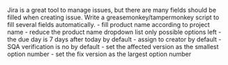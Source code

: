 Jira is a great tool to manage issues, but there are many fields should be filled when creating issue. Write a greasemonkey/tampermonkey script to fill several fields automatically.
	- fill product name according to project name
	- reduce the product name dropdown list only possible options left
	- the due day is 7 days after today by default
	- assign to creator by default
	- SQA verification is no by default
	- set the affected version as the smallest option number
	- set the fix version as the largest option number
